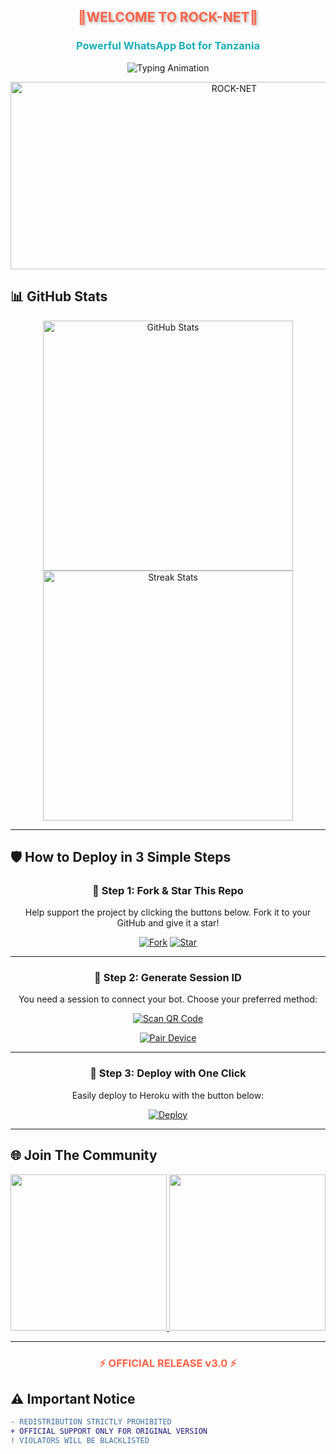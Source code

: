 <h2 align="center" style="color: #FF6347; text-shadow: 2px 2px 4px rgba(0,0,0,0.3); animation: glow 2s infinite alternate;">🔰WELCOME TO ROCK-NET🔰</h2>
<h3 align="center" style="color: #1BAFBA; font-weight: bold;">Powerful WhatsApp Bot for Tanzania</h3>

<p align="center">
  <img src="https://readme-typing-svg.herokuapp.com?font=Fira+Code&weight=600&size=26&duration=3000&pause=1000&color=FF6347&center=true&width=900&height=100&lines=HELLO+WORLD!+👋;MEET+DML-MD+🤖;ADVANCED+WHATSAPP+BOT+EXPERIENCE+⚡;MADE+WITH+PASSION+BY+DML+💻;OFFICIALLY+TANZANIAN+BOT+🎉" alt="Typing Animation">
</p>

<p align="center">
  <img alt="ROCK-NET" width="700" height="300" src="https://files.catbox.moe/vcdwmp.jpg">
</p>

## 📊 GitHub Stats
<p align="center">
  <a href="https://github.com/MLILA17/ROCK-NET">
    <img src="https://github-readme-stats.vercel.app/api?username=MLILA17&show_icons=true&theme=radical&include_all_commits=true" alt="GitHub Stats" width="400">
    <img src="https://github-readme-streak-stats.herokuapp.com/?user=MLILA17&theme=dark&fire=FF6347&currStreakNum=1BAFBA" alt="Streak Stats" width="400">

  
  </a> 
</p>

---

## 🛡 How to Deploy in 3 Simple Steps

<div align="center">

### 🔹 Step 1: Fork & Star This Repo
Help support the project by clicking the buttons below. Fork it to your GitHub and give it a star!


[![Fork](https://img.shields.io/github/forks/MLILA17/ROCK-NET?label=Fork&style=for-the-badge&logo=git)]([https://github.com/MLILA17/ROCK-NET/fork)
[![Star](https://img.shields.io/github/stars/MLILA17/ROCK-NET?label=Star&style=for-the-badge&logo=github)](https://github.com/MLILA17/ROCK-NET/stargazers)


---

### 🔹 Step 2: Generate Session ID
You need a session to connect your bot. Choose your preferred method:

[![Scan QR Code](https://img.shields.io/badge/SCAN_QR-FF6347?style=for-the-badge&logo=qr-code&logoColor=white)](https://dml-md-sessions.onrender.com/wasiqr) 

[![Pair Device](https://img.shields.io/badge/GET_PAIR_CODE-1BAFBA?style=for-the-badge&logo=connectdevelop&logoColor=white)](https://dml0-md-session.onrender.com)

---

### 🔹 Step 3: Deploy with One Click
Easily deploy to Heroku with the button below:

[![Deploy](https://img.shields.io/badge/DEPLOY_TO_HEROKU-430098?style=for-the-badge&logo=heroku&logoColor=white)](https://dashboard.heroku.com/new?template=https://github.com/MLILA17/ROCK-NET)
</div>

---

## 🌐 Join The Community

<p align="center">
  <a href="https://chat.whatsapp.com/FunyTxSwaKI7E5Q4z8YGbS">
    <img src="https://img.shields.io/badge/JOIN_WHATSAPP_GROUP-25D366?style=for-the-badge&logo=whatsapp&logoColor=white" width="250">
  </a>
  <a href="https://whatsapp.com/channel/0029Vb2hoPpDZ4Lb3mSkVI3C">
    <img src="https://img.shields.io/badge/WHATSAPP_CHANNEL-075E54?style=for-the-badge&logo=whatsapp&logoColor=white" width="250">
  </a>
</p>

---

<h3 align="center" style="color: #FF6347; animation: pulse 1.5s infinite;">⚡ OFFICIAL RELEASE v3.0 ⚡</h3>

## ⚠️ Important Notice
```diff
- REDISTRIBUTION STRICTLY PROHIBITED
+ OFFICIAL SUPPORT ONLY FOR ORIGINAL VERSION
! VIOLATORS WILL BE BLACKLISTED
